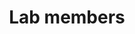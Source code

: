 ---
widget: people
headless: true  # This file represents a page section.

# ... Put Your Section Options Here (title etc.) ...
title: Lab members

content:
  # Choose which groups/teams of users to display.
  #   Edit `user_groups` in each user's profile to add them to one or more of these groups.
  user_groups:
    - lab-members
    
design:
  # Show user's social networking links? (true/false)
  show_social: true
  # Show user's interests? (true/false)
  show_interests: true
  # Show user's role?
  show_role: true
  # Show user's organizations/affiliations?
  show_organizations: true
  
# Order that this section appears on the page.
weight: 30
---